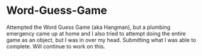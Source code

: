 # Word-Guess-Game


Attempted the Word Guess Game (aka Hangman), but a plumbing emergency came up at home and I also tried to attempt doing the entire game as an object, but I was in over my head. Submitting what I was able to complete. Will continue to work on this. 